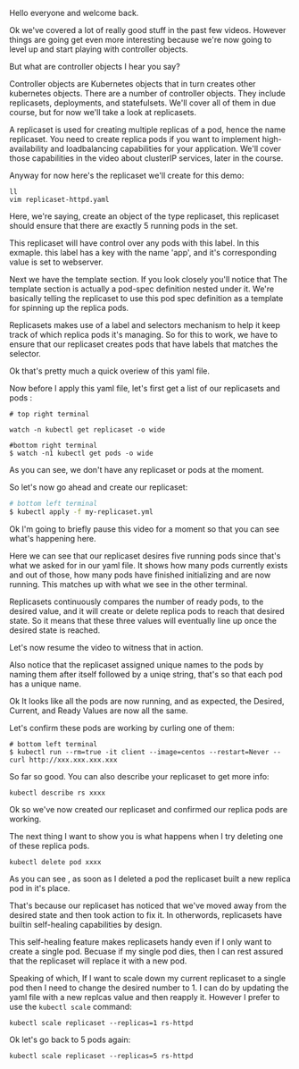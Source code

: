Hello everyone and welcome back.

Ok we've covered a lot of really good stuff in the past few videos. However things are going get even more interesting because we're now going to level up and start playing with controller objects.

But what are controller objects I hear you say?


Controller objects are Kubernetes       objects that in turn creates other kubernetes objects. There are a number of controller objects. They include replicasets, deployments, and statefulsets. We'll cover all of them in due course, but for now we'll take a look at replicasets.

A replicaset is used for creating multiple replicas of a pod, hence the name replicaset. You need to create replica pods if you want to implement high-availability and loadbalancing capabilities for your application. We'll cover those capabilities in the video about clusterIP services, later in the course.

Anyway for now here's the replicaset we'll create for this demo:

```
ll
vim replicaset-httpd.yaml
```

Here, we're saying, create an object of the type replicaset, this replicaset should ensure that there are exactly 5 running pods in the set.

This replicaset will have control over any pods with this label. In this exmaple. this label has a key with the name 'app', and it's corresponding value is set to webserver.

Next we have the template section. If you look closely you'll notice that The template section is actually a pod-spec definition nested under it. We're basically telling the replicaset to use this pod spec definition as a template for spinning up the replica pods.

Replicasets makes use of a   label and selectors mechanism to help it keep track of which replica pods it's managing. So for this to work, we have to ensure that our replicaset creates pods that have labels that matches the selector.


Ok that's pretty much a quick overiew of this yaml file.

Now before I apply this yaml file, let's first get a list of our replicasets and pods    :


```
# top right terminal

watch -n kubectl get replicaset -o wide

#bottom right terminal
$ watch -n1 kubectl get pods -o wide
```

As you can see, we don't have any replicaset or pods at the moment.


So let's now go ahead and create our replicaset:

```bash
# bottom left terminal
$ kubectl apply -f my-replicaset.yml
```

Ok I'm going to briefly pause this video for a moment so that you can see what's happening here.



Here we can see that our replicaset desires five running pods since that's what we asked for  in our yaml file. It shows how many pods currently exists and out of those, how many pods have finished initializing and are now running. This matches up with what we see in the other terminal.

Replicasets continuously compares the number of ready pods, to the desired value, and it will create or delete replica pods to reach that desired state. So it means that these three values will eventually line up once the desired state is reached.

Let's now resume the video to witness that in action.


Also notice that the replicaset assigned unique names to the pods by naming them after itself followed by a uniqe string, that's so that each pod has a unique name.

Ok It looks like all the pods are now running, and as expected, the Desired, Current, and Ready Values are now all the same.


Let's confirm these pods are working by curling one of them:

```
# bottom left terminal
$ kubectl run --rm=true -it client --image=centos --restart=Never -- curl http://xxx.xxx.xxx.xxx
```



So far so good. You can also describe your replicaset to get more info:

```
kubectl describe rs xxxx
```


Ok so we've now created our replicaset and confirmed our replica pods are working.





The next thing I want to show you is what happens when I try deleting one of these replica pods.

```
kubectl delete pod xxxx
```

As you can see , as soon as I deleted a pod the replicaset built a new replica pod in it's place.

That's because our replicaset has noticed that we've moved away from the desired state and then took action to fix it. In otherwords, replicasets have builtin self-healing capabilities by design.


This self-healing feature makes replicasets handy even if I only want to create a single pod. Becuase if my single pod dies, then I can rest assured that the replicaset will replace it with a new pod.

Speaking of which, If I want to scale down my current replicaset to a single pod then I need to change the desired number to 1. I can do by updating the yaml file with a new replcas value and then reapply it. However I prefer to use the `kubectl scale` command:

```
kubectl scale replicaset --replicas=1 rs-httpd
```

Ok let's go back to 5 pods again:

```
kubectl scale replicaset --replicas=5 rs-httpd
```


```




